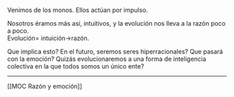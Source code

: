 Venimos de los monos. Ellos actúan por impulso.  

Nosotros éramos más así, intuitivos, y la evolución nos lleva a la razón poco a poco.  
Evolución= intuición->razón.

Que implica esto? En el futuro, seremos seres hiperracionales? 
Que pasará con la emoción?
Quizás evolucionaremos a una forma de inteligencia colectiva en la que todos somos un único ente?

---
[[MOC Razón y emoción]]